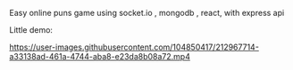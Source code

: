 Easy online puns game using socket.io , mongodb , react, with express api

Little demo:

https://user-images.githubusercontent.com/104850417/212967714-a33138ad-461a-4744-aba8-e23da8b08a72.mp4

